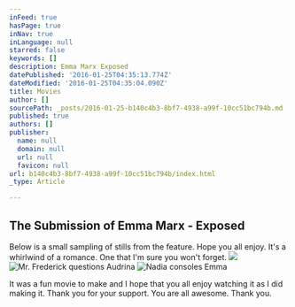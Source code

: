 ```yaml
---
inFeed: true
hasPage: true
inNav: true
inLanguage: null
starred: false
keywords: []
description: Emma Marx Exposed
datePublished: '2016-01-25T04:35:13.774Z'
dateModified: '2016-01-25T04:35:04.090Z'
title: Movies
author: []
sourcePath: _posts/2016-01-25-b140c4b3-8bf7-4938-a99f-10cc51bc794b.md
published: true
authors: []
publisher:
  name: null
  domain: null
  url: null
  favicon: null
url: b140c4b3-8bf7-4938-a99f-10cc51bc794b/index.html
_type: Article

---
```

## The Submission of Emma Marx - Exposed

Below is a small sampling of stills from the feature. Hope you all enjoy. It's a whirlwind of a romance. One that I'm sure you won't forget.
![](https://s3-us-west-2.amazonaws.com/the-grid-img/p/2bf7c78c74aca3b92e3938632cccb0e2691fb540.jpg)
![Mr. Frederick questions Audrina](https://the-grid-user-content.s3-us-west-2.amazonaws.com/54a512a2-fce2-43cc-b05b-2bc69d8751f8.jpg)
![Nadia consoles Emma](https://the-grid-user-content.s3-us-west-2.amazonaws.com/bbb73596-91aa-4635-b1ff-c87c919ef011.jpg)

It was a fun movie to make and I hope that you all enjoy watching it as I did making it. Thank you for your support. You are all awesome. Thank you.